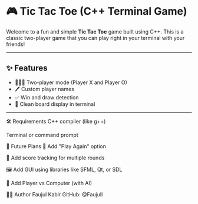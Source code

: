 # 🎮 Tic Tac Toe (C++ Terminal Game)

Welcome to a fun and simple **Tic Tac Toe** game built using C++. This is a classic two-player game that you can play right in your terminal with your friends!

---

## ✨ Features

- 🧑‍🤝‍🧑 Two-player mode (Player X and Player O)
- 🖊️ Custom player names
- ✅ Win and draw detection
- 🧼 Clean board display in terminal

---
🛠️ Requirements
C++ compiler (like g++)

Terminal or command prompt

🧠 Future Plans
🔁 Add "Play Again" option

🧮 Add score tracking for multiple rounds

🖼️ Add GUI using libraries like SFML, Qt, or SDL

🤖 Add Player vs Computer (with AI)

👨‍💻 Author
Faujul Kabir
GitHub: @Faujull
